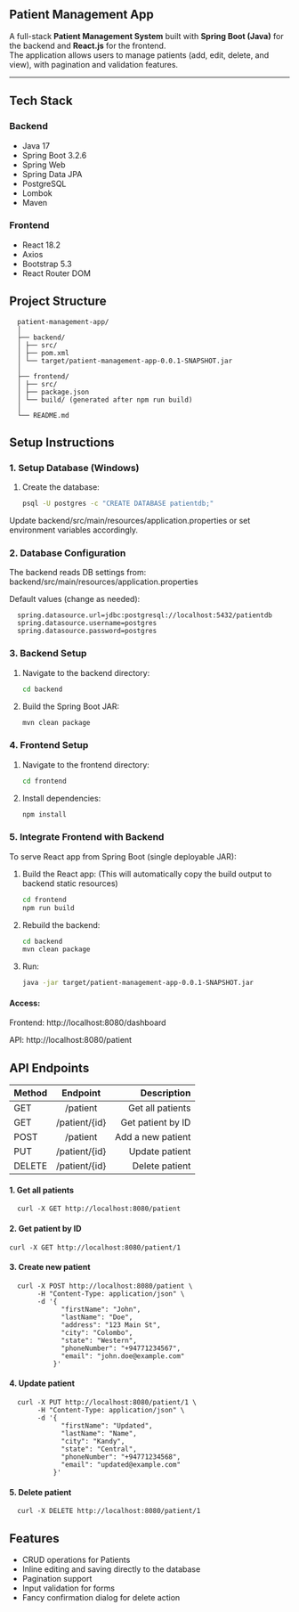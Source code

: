 ## Patient Management App

A full-stack **Patient Management System** built with **Spring Boot (Java)** for the backend and **React.js** for the frontend.  
The application allows users to manage patients (add, edit, delete, and view), with pagination and validation features.

---

## Tech Stack

### Backend
- Java 17
- Spring Boot 3.2.6
- Spring Web
- Spring Data JPA
- PostgreSQL
- Lombok
- Maven

### Frontend
- React 18.2
- Axios
- Bootstrap 5.3
- React Router DOM

## Project Structure

      patient-management-app/
      │
      ├── backend/
      │ ├── src/
      │ ├── pom.xml
      │ └── target/patient-management-app-0.0.1-SNAPSHOT.jar
      │
      ├── frontend/
      │ ├── src/
      │ ├── package.json
      │ └── build/ (generated after npm run build)
      │
      └── README.md
   
## Setup Instructions

### 1. Setup Database (Windows)

1. Create the database:
      ```bash
      psql -U postgres -c "CREATE DATABASE patientdb;"

Update backend/src/main/resources/application.properties or set environment variables accordingly.

### 2. Database Configuration

The backend reads DB settings from:
backend/src/main/resources/application.properties

Default values (change as needed):

      spring.datasource.url=jdbc:postgresql://localhost:5432/patientdb
      spring.datasource.username=postgres
      spring.datasource.password=postgres

### 3. Backend Setup

1. Navigate to the backend directory:
   ```bash
   cd backend
   
2. Build the Spring Boot JAR:
   ```bash
   mvn clean package

### 4. Frontend Setup

1. Navigate to the frontend directory:
   ```bash
   cd frontend

2. Install dependencies:
   ```bash
   npm install

### 5. Integrate Frontend with Backend

To serve React app from Spring Boot (single deployable JAR):

1. Build the React app: (This will automatically copy the build output to backend static resources)
   ```bash
   cd frontend
   npm run build

2. Rebuild the backend:
   ```bash
   cd backend
   mvn clean package

3. Run:
   ```bash
   java -jar target/patient-management-app-0.0.1-SNAPSHOT.jar

#### Access:

Frontend: http://localhost:8080/dashboard

API: http://localhost:8080/patient

## API Endpoints

| Method |    Endpoint    |        Description |
| :--- |:--------------:|-------------------:|
| GET |    /patient    |   Get all patients |
| GET | /patient/{id}  |  Get patient by ID |
| POST |    /patient    |  Add a new patient |
| PUT | /patient/{id}  |     Update patient |
| DELETE | /patient/{id}  |     Delete patient |

#### 1. Get all patients
      curl -X GET http://localhost:8080/patient
   
#### 2. Get patient by ID
    curl -X GET http://localhost:8080/patient/1

#### 3. Create new patient
      curl -X POST http://localhost:8080/patient \
           -H "Content-Type: application/json" \
           -d '{
                 "firstName": "John",
                 "lastName": "Doe",
                 "address": "123 Main St",
                 "city": "Colombo",
                 "state": "Western",
                 "phoneNumber": "+94771234567",
                 "email": "john.doe@example.com"
               }'

#### 4. Update patient
      curl -X PUT http://localhost:8080/patient/1 \
           -H "Content-Type: application/json" \
           -d '{
                 "firstName": "Updated",
                 "lastName": "Name",
                 "city": "Kandy",
                 "state": "Central",
                 "phoneNumber": "+94771234568",
                 "email": "updated@example.com"
               }'

#### 5. Delete patient
      curl -X DELETE http://localhost:8080/patient/1

## Features

* CRUD operations for Patients
* Inline editing and saving directly to the database
* Pagination support
* Input validation for forms
* Fancy confirmation dialog for delete action
